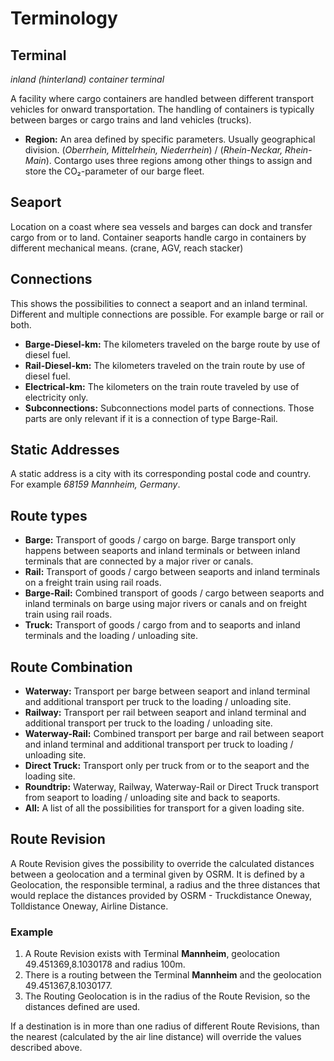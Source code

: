 # Terminology

## Terminal

*inland (hinterland) container terminal*

A facility where cargo containers are handled between different transport vehicles for onward transportation. 
The handling of containers is typically between barges or cargo trains and land vehicles (trucks).

* **Region:** An area defined by specific parameters. 
Usually geographical division. (*Oberrhein, Mittelrhein, Niederrhein*) / (*Rhein-Neckar, Rhein-Main*).
Contargo uses three regions among other things to assign and store the CO₂-parameter of our barge fleet.


## Seaport
Location on a coast where sea vessels and barges can dock and transfer cargo from or to land. 
Container seaports handle cargo in containers by different mechanical means. (crane, AGV, reach stacker)


## Connections
This shows the possibilities to connect a seaport and an inland terminal.
Different and multiple connections are possible. For example barge or rail or both.

* **Barge-Diesel-km:** The kilometers traveled on the barge route by use of diesel fuel.
* **Rail-Diesel-km:** The kilometers traveled on the train route by use of diesel fuel.
* **Electrical-km:** The kilometers on the train route traveled by use of electricity only.
* **Subconnections:** Subconnections model parts of connections. Those parts are only relevant if it is a connection of type Barge-Rail.


## Static Addresses
A static address is a city with its corresponding postal code and country. For example *68159 Mannheim, Germany*.


## Route types

* **Barge:** Transport of goods / cargo on barge. 
Barge transport only happens between seaports and inland terminals or between inland terminals that are connected by a major river or canals.
* **Rail:** Transport of goods / cargo between seaports and inland terminals on a freight train using rail roads.
* **Barge-Rail:** Combined transport of goods / cargo between seaports and inland terminals on barge using major rivers or canals and on freight train using rail roads.
* **Truck:** Transport of goods / cargo from and to seaports and inland terminals and the loading / unloading site.


## Route Combination

* **Waterway:** Transport per barge between seaport and inland terminal and additional transport per truck to the loading / unloading site.
* **Railway:** Transport per rail between seaport and inland terminal and additional transport per truck to the loading / unloading site.
* **Waterway-Rail:** Combined transport per barge and rail between seaport and inland terminal and additional transport per truck to loading / unloading site.
* **Direct Truck:** Transport only per truck from or to the seaport and the loading site.
* **Roundtrip:** Waterway, Railway, Waterway-Rail or Direct Truck transport from seaport to loading / unloading site and back to seaports.
* **All:** A list of all the possibilities for transport for a given loading site.

## Route Revision

A Route Revision gives the possibility to override the calculated distances between a geolocation and a terminal given by OSRM.
It is defined by a Geolocation, the responsible terminal, a radius and the three distances that would replace the distances provided by OSRM - Truckdistance Oneway, Tolldistance Oneway, Airline Distance.

### Example

1. A Route Revision exists with Terminal **Mannheim**, geolocation 49.451369,8.1030178 and radius 100m.
2. There is a routing between the Terminal **Mannheim** and the geolocation 49.451367,8.1030177.
3. The Routing Geolocation is in the radius of the Route Revision, so the distances defined are used.

If a destination is in more than one radius of different Route Revisions, than the nearest (calculated by the air line distance) will override the values described above.